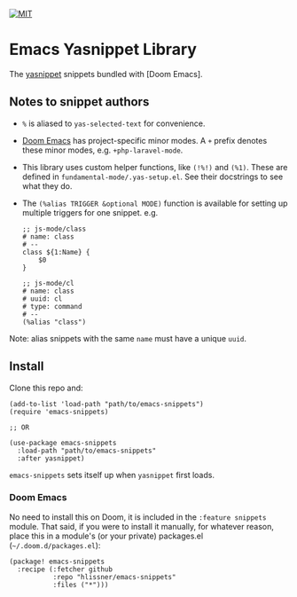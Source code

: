 [![MIT](https://img.shields.io/badge/license-MIT-green.svg)](./LICENSE)

# Emacs Yasnippet Library

The [yasnippet](https://github.com/capitaomorte/yasnippet) snippets bundled with
[Doom Emacs].

## Notes to snippet authors

+ `%` is aliased to `yas-selected-text` for convenience.
+ [Doom Emacs][emacs.d] has project-specific minor modes. A `+` prefix denotes
  these minor modes, e.g. `+php-laravel-mode`.
+ This library uses custom helper functions, like `(!%!)` and `(%1)`. These are
  defined in `fundamental-mode/.yas-setup.el`. See their docstrings to see what
  they do.
+ The `(%alias TRIGGER &optional MODE)` function is available for setting up
  multiple triggers for one snippet. e.g.

  ```emacs-lisp
  ;; js-mode/class
  # name: class
  # --
  class ${1:Name} {
      $0
  }

  ;; js-mode/cl
  # name: class
  # uuid: cl
  # type: command
  # --
  (%alias "class")
  ```

Note: alias snippets with the same `name` must have a unique `uuid`.

## Install

Clone this repo and:

``` emacs-lisp
(add-to-list 'load-path "path/to/emacs-snippets")
(require 'emacs-snippets)

;; OR

(use-package emacs-snippets
  :load-path "path/to/emacs-snippets"
  :after yasnippet)
```

`emacs-snippets` sets itself up when `yasnippet` first loads.

### Doom Emacs

No need to install this on Doom, it is included in the `:feature snippets`
module. That said, if you were to install it manually, for whatever reason,
place this in a module's (or your private) packages.el
(`~/.doom.d/packages.el`):

```emacs-lisp
(package! emacs-snippets
  :recipe (:fetcher github
           :repo "hlissner/emacs-snippets"
           :files ("*")))
```


[emacs.d]: https://github.com/hlissner/doom-emacs

